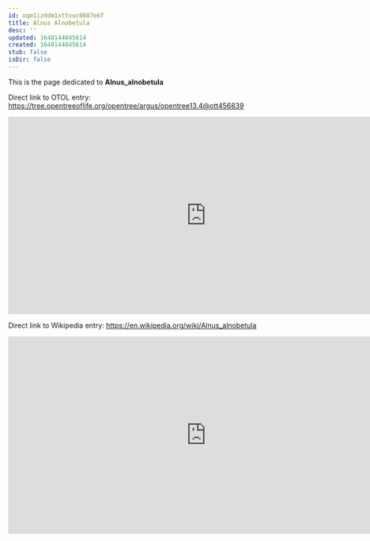 ```yaml
---
id: oqm1izddm1xttvuc0887e6f
title: Alnus Alnobetula
desc: ''
updated: 1648144045614
created: 1648144045614
stub: false
isDir: false
---
```

This is the page dedicated to **Alnus_alnobetula**


Direct link to OTOL entry: https://tree.opentreeoflife.org/opentree/argus/opentree13.4@ott456839



<html>
    <body>
    <iframe src="https://tree.opentreeoflife.org/opentree/argus/opentree13.4@ott456839"
    width="800" height="400" frameborder="0" allowfullscreen> </iframe>
    </body>
</html>
    


Direct link to Wikipedia entry: https://en.wikipedia.org/wiki/Alnus_alnobetula



<html>
    <body>
    <iframe src="https://en.wikipedia.org/wiki/Alnus_alnobetula"
    width="800" height="400" frameborder="0" allowfullscreen> </iframe>
    </body>
</html>
    
